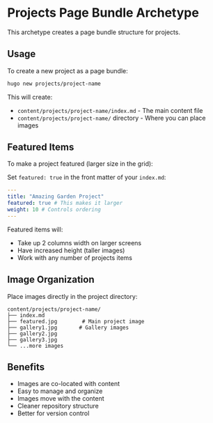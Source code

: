 # Projects Page Bundle Archetype

This archetype creates a page bundle structure for projects.

## Usage

To create a new project as a page bundle:

```bash
hugo new projects/project-name
```

This will create:

- `content/projects/project-name/index.md` - The main content file
- `content/projects/project-name/` directory - Where you can place images

## Featured Items

To make a project featured (larger size in the grid):

Set `featured: true` in the front matter of your `index.md`:

```yaml
---
title: "Amazing Garden Project"
featured: true # This makes it larger
weight: 10 # Controls ordering
---
```

Featured items will:

- Take up 2 columns width on larger screens
- Have increased height (taller images)
- Work with any number of projects items

## Image Organization

Place images directly in the project directory:

```
content/projects/project-name/
├── index.md
├── featured.jpg        # Main project image
├── gallery1.jpg       # Gallery images
├── gallery2.jpg
├── gallery3.jpg
└── ...more images
```

## Benefits

- Images are co-located with content
- Easy to manage and organize
- Images move with the content
- Cleaner repository structure
- Better for version control
